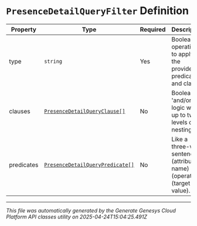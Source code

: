 # `PresenceDetailQueryFilter` Definition

| Property | Type | Required | Description |
|----------|------|----------|-------------|
| type | `string` | Yes | Boolean operation to apply to the provided predicates and clauses |
| clauses | [`PresenceDetailQueryClause[]`](presencedetailqueryclause-definition.md) | No | Boolean 'and/or' logic with up to two-levels of nesting |
| predicates | [`PresenceDetailQueryPredicate[]`](presencedetailquerypredicate-definition.md) | No | Like a three-word sentence: (attribute-name) (operator) (target-value). |

---

*This file was automatically generated by the Generate Genesys Cloud Platform API classes utility on 2025-04-24T15:04:25.491Z*